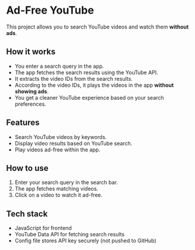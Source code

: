 <!DOCTYPE html>
<html lang="en">
<head>
  <meta charset="UTF-8" />
  <meta name="viewport" content="width=device-width, initial-scale=1" />
  <title>Ad-Free YouTube - Project Description</title>
</head>
<body>
  <h1>Ad-Free YouTube</h1>

  <p>This project allows you to search YouTube videos and watch them <strong>without ads</strong>.</p>

  <h2>How it works</h2>
  <ul>
    <li>You enter a search query in the app.</li>
    <li>The app fetches the search results using the YouTube API.</li>
    <li>It extracts the video IDs from the search results.</li>
    <li>According to the video IDs, it plays the videos in the app <strong>without showing ads</strong>.</li>
    <li>You get a cleaner YouTube experience based on your search preferences.</li>
  </ul>

  <h2>Features</h2>
  <ul>
    <li>Search YouTube videos by keywords.</li>
    <li>Display video results based on YouTube search.</li>
    <li>Play videos ad-free within the app.</li>
  </ul>

  <h2>How to use</h2>
  <ol>
    <li>Enter your search query in the search bar.</li>
    <li>The app fetches matching videos.</li>
    <li>Click on a video to watch it ad-free.</li>
  </ol>

  <h2>Tech stack</h2>
  <ul>
    <li>JavaScript for frontend</li>
    <li>YouTube Data API for fetching search results</li>
    <li>Config file stores API key securely (not pushed to GitHub)</li>
  </ul>
</body>
</html>
